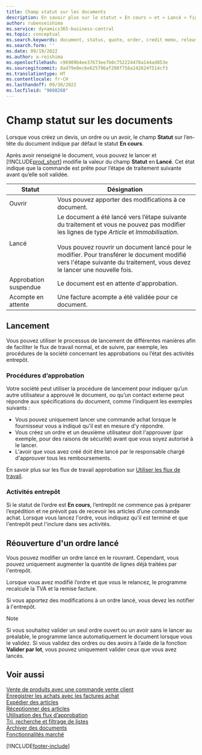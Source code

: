 ```yaml
---
title: Champ statut sur les documents
description: En savoir plus sur le statut « En cours » et « Lancé » figurant sur les documents de devis, de commande ou d’avoir.
author: rubenseishima
ms.service: dynamics365-business-central
ms.topic: conceptual
ms.search.keywords: document, status, quote, order, credit memo, released, open, pending approval, pending prepayment,
ms.search.form: ''
ms.date: 09/19/2022
ms.author: a-reishima
ms.openlocfilehash: c96909b4ee37673ee7b0c752224478a144ad853e
ms.sourcegitcommit: 8ad79e0ec6e625796af298f756a142624f514cf3
ms.translationtype: HT
ms.contentlocale: fr-CH
ms.lasthandoff: 09/30/2022
ms.locfileid: "9608268"
---
```

# <a name="status-field-on-documents"></a>Champ statut sur les documents

Lorsque vous créez un devis, un ordre ou un avoir, le champ **Statut** sur l’en-tête du document indique par défaut le statut **En cours**.

Après avoir renseigné le document, vous pouvez le lancer et [!INCLUDE[prod_short](includes/prod_short.md)] modifie la valeur du champ **Statut** en **Lancé**. Cet état indique que la commande est prête pour l’étape de traitement suivante avant qu’elle soit validée.

| Statut | Désignation |
| ------ | ----------- |
| Ouvrir   | Vous pouvez apporter des modifications à ce document. |
| Lancé | Le document a été lancé vers l’étape suivante du traitement et vous ne pouvez pas modifier les lignes de type *Article* et *Immobilisation*.<br /><br />Vous pouvez rouvrir un document lancé pour le modifier. Pour transférer le document modifié vers l'étape suivante du traitement, vous devez le lancer une nouvelle fois. |
| Approbation suspendue   | Le document est en attente d'approbation. |
| Acompte en attente | Une facture acompte a été validée pour ce document. |

## <a name="releasing"></a>Lancement

Vous pouvez utiliser le processus de lancement de différentes manières afin de faciliter le flux de travail normal, et de suivre, par exemple, les procédures de la société concernant les approbations ou l’état des activités entrepôt.

### <a name="approval-procedures"></a>Procédures d’approbation

Votre société peut utiliser la procédure de lancement pour indiquer qu’un autre utilisateur a approuvé le document, ou qu’un contact externe peut répondre aux spécifications du document, comme l’indiquent les exemples suivants :

* Vous pouvez uniquement lancer une commande achat lorsque le fournisseur vous a indiqué qu'il est en mesure d'y répondre.
* Vous créez un ordre et un deuxième utilisateur doit l'approuver (par exemple, pour des raisons de sécurité) avant que vous soyez autorisé à le lancer.
* L'avoir que vous avez créé doit être lancé par le responsable chargé d'approuver tous les remboursements.

En savoir plus sur les flux de travail approbation sur [Utiliser les flux de travail](across-use-workflows.md).

### <a name="warehouse-activities"></a>Activités entrepôt

Si le statut de l’ordre est **En cours**, l’entrepôt ne commence pas à préparer l’expédition et ne prévoit pas de recevoir les articles d’une commande achat. Lorsque vous lancez l'ordre, vous indiquez qu'il est terminé et que l'entrepôt peut l'inclure dans ses activités.

## <a name="reopening-a-released-order"></a>Réouverture d'un ordre lancé

Vous pouvez modifier un ordre lancé en le rouvrant. Cependant, vous pouvez uniquement augmenter la quantité de lignes déjà traitées par l'entrepôt.

Lorsque vous avez modifié l’ordre et que vous le relancez, le programme recalcule la TVA et la remise facture.

Si vous apportez des modifications à un ordre lancé, vous devez les notifier à l'entrepôt.

> [!NOTE]
> Si vous souhaitez valider un seul ordre ouvert ou un avoir sans le lancer au préalable, le programme lance automatiquement le document lorsque vous le validez. Si vous validez des ordres ou des avoirs à l’aide de la fonction **Valider par lot**, vous pouvez uniquement valider ceux que vous avez lancés.

## <a name="see-also"></a>Voir aussi

[Vente de produits avec une commande vente client](sales-how-sell-products.md)  
[Enregistrer les achats avec les factures achat](purchasing-how-record-purchases.md)  
[Expédier des articles](warehouse-how-ship-items.md)  
[Réceptionner des articles](warehouse-how-receive-items.md)  
[Utilisation des flux d’approbation](across-how-use-approval-workflows.md)  
[Tri, recherche et filtrage de listes](ui-enter-criteria-filters.md)  
[Archiver des documents](across-how-to-archive-documents.md)  
[Fonctionnalités marché](ui-across-business-areas.md)  

[!INCLUDE[footer-include](includes/footer-banner.md)]
